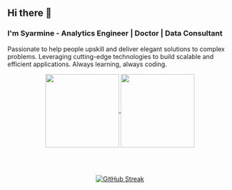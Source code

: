 ## Hi there 👋

### I'm Syarmine - Analytics Engineer | Doctor | Data Consultant

Passionate to help people upskill and deliver elegant solutions to complex problems. Leveraging cutting-edge technologies to build scalable and efficient applications. Always learning, always coding.

<div align="center">
  <a href="https://github.com/Syarmine/github-readme-stats">
    <img height="165" align="center" src="https://github-readme-stats.vercel.app/api?username=Syarmine&show_icons=true&theme=react" />
  </a>
  <a href="https://github.com/Syarmine/convoychat">
    <img height="165" align="center" src="https://github-readme-stats.vercel.app/api/top-langs?username=Syarmine&theme=react&layout=compact&langs_count=8" />
  </a>
  
  <br><br>

  <a href="https://git.io/streak-stats">
    <img src="https://streak-stats.demolab.com?user=Syarmine&theme=react" alt="GitHub Streak" />
  </a>
</div>

<!-- Rest of your README content -->
